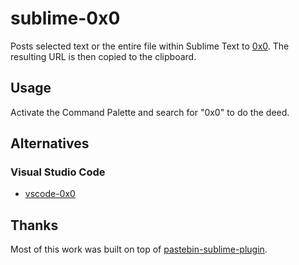 # sublime-0x0

Posts selected text or the entire file within Sublime Text to [0x0](https://0x0.st). The resulting URL is then copied to the clipboard.

## Usage

Activate the Command Palette and search for "0x0" to do the deed.

## Alternatives

### Visual Studio Code
* [vscode-0x0](https://github.com/wcwung/vscode-0x0#readme)

## Thanks

Most of this work was built on top of [pastebin-sublime-plugin](https://github.com/Paaskehare/pastebin-sublime-plugin).
